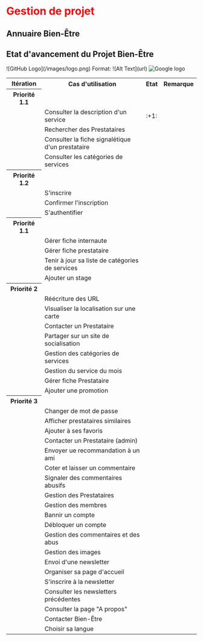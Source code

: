 <h1 style="color:red">Gestion de projet</h1>
<h2>Annuaire Bien-Être</h2>
  <h2>Etat d'avancement du Projet Bien-Être</h2>
![GitHub Logo](/images/logo.png)
Format: ![Alt Text](url)

<img src = "http://www.psycho-bien-etre.be/wp-content/uploads/2012/02/praticiens_bien_etre.jpg" title = "google logo" alt = "Google logo">
<table>
    <tr><th>Itération</th><th>Cas d'utilisation</th><th>Etat</th><th>Remarque</th></tr>
    <tr><th>Priorité 1.1</th></tr>
    <tr><td></td><td>Consulter la description d'un service</td><td>:+1:</td><td></td></tr>
    <tr><td></td><td>Rechercher des Prestataires</td><td></td><td></td></tr>
    <tr><td></td><td>Consulter la fiche signalétique d'un prestataire</td><td></td><td></td></tr>
    <tr><td></td><td>Consulter les catégories de services </td><td></td><td></td></tr>
    <tr><th>Priorité 1.2</th></tr>
    <tr><td></td><td>S'inscrire</td><td></td><td></td></tr>
    <tr><td></td><td>Confirmer l'inscription</td><td></td><td></td></tr>
    <tr><td></td><td>S'authentifier</td><td></td><td></td></tr>
    <tr><th>Priorité 1.1</th></tr>
    <tr><td></td><td>Gérer fiche internaute</td><td></td><td></td></tr>
    <tr><td></td><td>Gérer fiche prestataire</td><td></td><td></td></tr>
    <tr><td></td><td>Tenir à jour sa liste de catégories de services</td><td></td><td></td></tr>
    <tr><td></td><td>Ajouter un stage</td><td></td><td></td></tr>
    <tr><th>Priorité 2</th></tr>
    <tr><td></td><td>Réécriture des URL</td><td></td><td></td></tr>
    <tr><td></td><td>Visualiser la localisation sur une carte</td><td></td><td></td></tr>
    <tr><td></td><td>Contacter un Prestataire</td><td></td><td></td></tr>
    <tr><td></td><td>Partager sur un site de socialisation</td><td></td><td></td></tr>
    <tr><td></td><td>Gestion des catégories de services</td><td></td><td></td></tr>
    <tr><td></td><td>Gestion du service du mois</td><td></td><td></td></tr>
    <tr><td></td><td>Gérer fiche Prestataire</td><td></td><td></td></tr>
    <tr><td></td><td>Ajouter une promotion</td><td></td><td></td></tr>
    <tr><th>Priorité 3</th></tr>
    <tr><td></td><td>Changer de mot de passe</td><td></td><td></td></tr>
    <tr><td></td><td>Afficher prestataires similaires</td><td></td><td></td></tr>
    <tr><td></td><td>Ajouter à ses favoris</td><td></td><td></td></tr>
    <tr><td></td><td>Contacter un Prestataire (admin)</td><td></td><td></td></tr>
    <tr><td></td><td>Envoyer ue recommandation à un ami</td><td></td><td></td></tr>
    <tr><td></td><td>Coter et laisser un commentaire</td><td></td><td></td></tr>
    <tr><td></td><td>Signaler des commentaires abusifs</td><td></td><td></td></tr>
    <tr><td></td><td>Gestion des Prestataires</td><td></td><td></td></tr>
    <tr><td></td><td>Gestion des membres</td><td></td><td></td></tr>
    <tr><td></td><td>Bannir un compte</td><td></td><td></td></tr>
    <tr><td></td><td>Débloquer un compte</td><td></td><td></td></tr>
    <tr><td></td><td>Gestion des commentaires et des abus</td><td></td><td></td></tr>
    <tr><td></td><td>Gestion des images</td><td></td><td></td></tr>
    <tr><td></td><td>Envoi d'une newsletter</td><td></td><td></td></tr>
    <tr><td></td><td>Organiser sa page d'accueil</td><td></td><td></td></tr>
    <tr><td></td><td>S'inscrire à la newsletter</td><td></td><td></td></tr>
    <tr><td></td><td>Consulter les newsletters précédentes</td><td></td><td></td></tr>
    <tr><td></td><td>Consulter la page "A propos"</td><td></td><td></td></tr>
    <tr><td></td><td>Contacter Bien-Être</td><td></td><td></td></tr>
    <tr><td></td><td>Choisir sa langue</td><td></td><td></td></tr>
</table>
